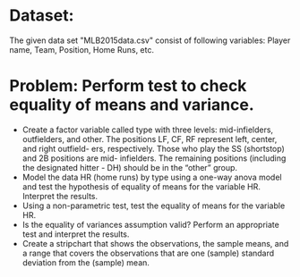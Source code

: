 # Dataset:
The given data set "MLB2015data.csv" consist of following variables: Player name, Team, Position, Home Runs, etc.

# Problem: Perform test to check equality of means and variance.
* Create a factor variable called type with three levels: mid-infielders, outfielders, and other. The positions LF, CF, RF represent left, center, and right outfield- ers, respectively. Those who play the SS (shortstop) and 2B positions are mid- infielders. The remaining positions (including the designated hitter - DH) should be in the “other” group.
* Model the data HR (home runs) by type using a one-way anova model and test the hypothesis of equality of means for the variable HR. Interpret the results. 
* Using a non-parametric test, test the equality of means for the variable HR.
* Is the equality of variances assumption valid? Perform an appropriate test and interpret the results.
* Create a stripchart that shows the observations, the sample means, and a range that covers the observations that are one (sample) standard deviation from the (sample) mean.
